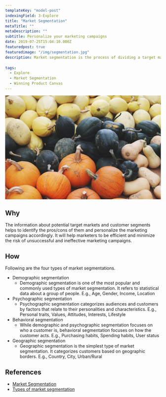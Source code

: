 ```yaml
---
templateKey: "model-post"
indexingField: 3-Explore
title: "Market Segmentation"
metaTitle: ""
metaDescription: ""
subtitle: Personalize your marketing campaigns
date: 2019-07-25T15:04:10.000Z
featuredpost: true
featuredimage: "/img/segmentation.jpg"
description: Market segmentation is the process of dividing a target market into smaller, more defined categories. It segments customers and audiences into groups that share similar characteristics, such as demographics, interests, needs, or location.

tags:
  - Explore
  - Market Segmentation
  - Winning Product Canvas
---
```


![Market Segmentation](/img/segmentation.jpg)

## Why
The information about potential target markets and customer segments helps to identify the pros/cons of them and personalize the marketing campaigns accordingly. It will help marketers to be efficient and minimize the risk of unsuccessful and ineffective marketing campaigns. 

## How
Following are the four types of market segmentations.
- Demographic segmentation
  - Demographic segmentation is one of the most popular and commonly used types of market segmentation. It refers to statistical data about a group of people. E.g., Age, Gender, Income, Location
- Psychographic segmentation
  - Psychographic segmentation categorizes audiences and customers by factors that relate to their personalities and characteristics. E.g., Personal traits, Values, Attitudes, Interests, Lifestyle
- Behavioral segmentation
  - While demographic and psychographic segmentation focuses on who a customer is, behavioral segmentation focuses on how the customer acts. E.g., Purchasing habits, Spending habits, User status
- Geographic segmentation
  - Geographic segmentation is the simplest type of market segmentation. It categorizes customers based on geographic borders. E.g., Country, City, Urban/Rural


## References

- [Market Segmentation](https://trackmaven.com/marketing-dictionary/market-segmentation/)
- [Types of market segmentation](https://blog.alexa.com/types-of-market-segmentation/)